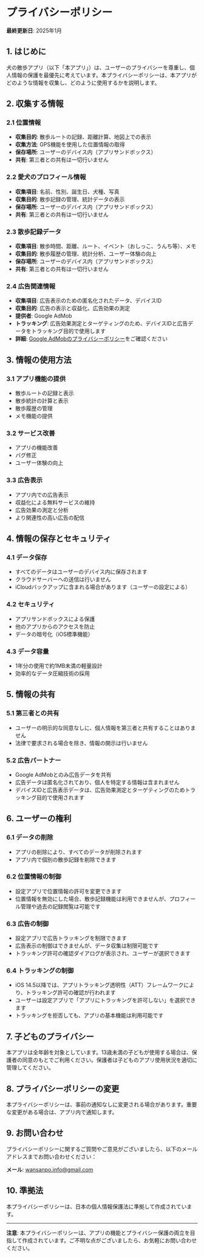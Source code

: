 # プライバシーポリシー

**最終更新日**: 2025年1月

## 1. はじめに

犬の散歩アプリ（以下「本アプリ」）は、ユーザーのプライバシーを尊重し、個人情報の保護を最優先に考えています。本プライバシーポリシーは、本アプリがどのような情報を収集し、どのように使用するかを説明します。

## 2. 収集する情報

### 2.1 位置情報
- **収集目的**: 散歩ルートの記録、距離計算、地図上での表示
- **収集方法**: GPS機能を使用した位置情報の取得
- **保存場所**: ユーザーのデバイス内（アプリサンドボックス）
- **共有**: 第三者との共有は一切行いません

### 2.2 愛犬のプロフィール情報
- **収集項目**: 名前、性別、誕生日、犬種、写真
- **収集目的**: 散歩記録の管理、統計データの表示
- **保存場所**: ユーザーのデバイス内（アプリサンドボックス）
- **共有**: 第三者との共有は一切行いません

### 2.3 散歩記録データ
- **収集項目**: 散歩時間、距離、ルート、イベント（おしっこ、うんち等）、メモ
- **収集目的**: 散歩履歴の管理、統計分析、ユーザー体験の向上
- **保存場所**: ユーザーのデバイス内（アプリサンドボックス）
- **共有**: 第三者との共有は一切行いません

### 2.4 広告関連情報
- **収集項目**: 広告表示のための匿名化されたデータ、デバイスID
- **収集目的**: 広告の表示と収益化、広告効果の測定
- **提供者**: Google AdMob
- **トラッキング**: 広告効果測定とターゲティングのため、デバイスIDと広告データをトラッキング目的で使用します
- **詳細**: [Google AdMobのプライバシーポリシー](https://policies.google.com/privacy)をご確認ください

## 3. 情報の使用方法

### 3.1 アプリ機能の提供
- 散歩ルートの記録と表示
- 散歩統計の計算と表示
- 散歩履歴の管理
- メモ機能の提供

### 3.2 サービス改善
- アプリの機能改善
- バグ修正
- ユーザー体験の向上

### 3.3 広告表示
- アプリ内での広告表示
- 収益化による無料サービスの維持
- 広告効果の測定と分析
- より関連性の高い広告の配信

## 4. 情報の保存とセキュリティ

### 4.1 データ保存
- すべてのデータはユーザーのデバイス内に保存されます
- クラウドサーバーへの送信は行いません
- iCloudバックアップに含まれる場合があります（ユーザーの設定による）

### 4.2 セキュリティ
- アプリサンドボックスによる保護
- 他のアプリからのアクセスを防止
- データの暗号化（iOS標準機能）

### 4.3 データ容量
- 1年分の使用で約1MB未満の軽量設計
- 効率的なデータ圧縮技術の採用

## 5. 情報の共有

### 5.1 第三者との共有
- ユーザーの明示的な同意なしに、個人情報を第三者と共有することはありません
- 法律で要求される場合を除き、情報の開示は行いません

### 5.2 広告パートナー
- Google AdMobとのみ広告データを共有
- 広告データは匿名化されており、個人を特定する情報は含まれません
- デバイスIDと広告表示データは、広告効果測定とターゲティングのためトラッキング目的で使用されます

## 6. ユーザーの権利

### 6.1 データの削除
- アプリの削除により、すべてのデータが削除されます
- アプリ内で個別の散歩記録を削除できます

### 6.2 位置情報の制御
- 設定アプリで位置情報の許可を変更できます
- 位置情報を無効にした場合、散歩記録機能は利用できませんが、プロフィール管理や過去の記録閲覧は可能です

### 6.3 広告の制御
- 設定アプリで広告トラッキングを制限できます
- 広告表示の制御はできませんが、データ収集は制限可能です
- トラッキング許可の確認ダイアログが表示され、ユーザーが選択できます

### 6.4 トラッキングの制御
- iOS 14.5以降では、アプリトラッキング透明性（ATT）フレームワークにより、トラッキング許可の確認が行われます
- ユーザーは設定アプリで「アプリにトラッキングを許可しない」を選択できます
- トラッキングを拒否しても、アプリの基本機能は利用可能です

## 7. 子どものプライバシー

本アプリは全年齢を対象としています。13歳未満の子どもが使用する場合は、保護者の同意のもとでご利用ください。保護者は子どものアプリ使用状況を適切に管理してください。

## 8. プライバシーポリシーの変更

本プライバシーポリシーは、事前の通知なしに変更される場合があります。重要な変更がある場合は、アプリ内で通知します。

## 9. お問い合わせ

プライバシーポリシーに関するご質問やご意見がございましたら、以下のメールアドレスまでお問い合わせください：

**メール**: wansanpo.info@gmail.com

## 10. 準拠法

本プライバシーポリシーは、日本の個人情報保護法に準拠して作成されています。

---

**注意**: 本プライバシーポリシーは、アプリの機能とプライバシー保護の両立を目指して作成されています。ご不明な点がございましたら、お気軽にお問い合わせください。 